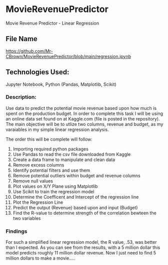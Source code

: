 # MovieRevenuePredictor
Movie Revenue Predictor - Linear Regression 

## File Name 
https://github.com/Mr-CBrown/MovieRevenuePredictor/blob/main/regression.ipynb

## Technologies Used:
Jupyter Notebook, Python (Pandas, Matplotlib, Scikit)

### Description:
Use data to predict the potential movie revenue based upon how much is spent on the production budget. In order to complete this task I will be using an online data set found on at Kaggle.com (file is posted in the repository). The main objective will be to utlize two columns, revenue and budget, as my varaiables in my simple linear regression analysis. 

The order this will be complete will follow:
1) Importing required python packages 
2) Use Pandas to read the csv file downloaded from Kaggle
3) Create a data frame to manipulate and clean data
4) Remove excess columns 
5) Identify potential filters and use them 
6) Remove potential outliers within budget and revenue columns
7) Remove null values 
8) Plot values on X/Y Plane using Matplotlib
9) Use Scikit to train the regression model
10) Determine the Coefficent and Intercept of the regression line
11) Plot the Regression Line
12) Predict the output (Revenue) based upon and input (Budget)
13) Find the R-value to determine strength of the correlation bewteen the two variables 

### Findings 
For such a simplified linear regression model, the R value, .53, was better than I expected. As you can see from the results, with a 5 million dollar this model predicts roughly 11 million dollar revenue. Now I just need to find 5 million dollars to make a movie.....

